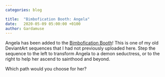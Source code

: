 ```yaml
---
categories: blog

title:  "Bimbofication Booth: Angela"
date:   2020-05-09 05:00:00 +0100
author: Gardamuse
---
```


Angela has been added to the [Bimbofication Booth](/bimbo-booth/)! This is one of my old DeviantArt sequences that I had not previously uploaded here. Step the sequence to the left to transform Angela to a demon seductress, or to the right to help her ascend to sainthood and beyond.

Which path would you choose for her?
